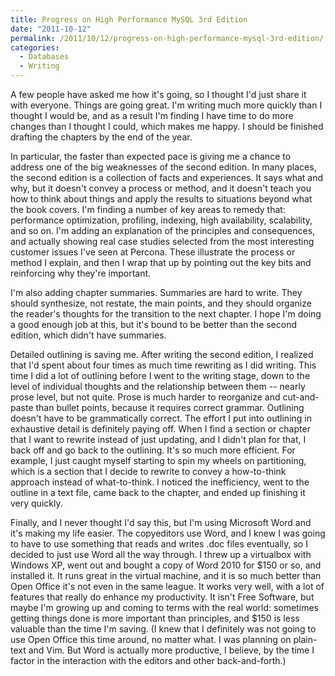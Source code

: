 ```yaml
---
title: Progress on High Performance MySQL 3rd Edition
date: "2011-10-12"
permalink: /2011/10/12/progress-on-high-performance-mysql-3rd-edition/
categories:
  - Databases
  - Writing
---
```

A few people have asked me how it's going, so I thought I'd just share it with everyone. Things are going great. I'm writing much more quickly than I thought I would be, and as a result I'm finding I have time to do more changes than I thought I could, which makes me happy. I should be finished drafting the chapters by the end of the year.

In particular, the faster than expected pace is giving me a chance to address one of the big weaknesses of the second edition. In many places, the second edition is a collection of facts and experiences. It says what and why, but it doesn't convey a process or method, and it doesn't teach you how to think about things and apply the results to situations beyond what the book covers. I'm finding a number of key areas to remedy that: performance optimization, profiling, indexing, high availability, scalability, and so on. I'm adding an explanation of the principles and consequences, and actually showing real case studies selected from the most interesting customer issues I've seen at Percona. These illustrate the process or method I explain, and then I wrap that up by pointing out the key bits and reinforcing why they're important.

I'm also adding chapter summaries. Summaries are hard to write. They should synthesize, not restate, the main points, and they should organize the reader's thoughts for the transition to the next chapter. I hope I'm doing a good enough job at this, but it's bound to be better than the second edition, which didn't have summaries.

Detailed outlining is saving me. After writing the second edition, I realized that I'd spent about four times as much time rewriting as I did writing. This time I did a lot of outlining before I went to the writing stage, down to the level of individual thoughts and the relationship between them -- nearly prose level, but not quite. Prose is much harder to reorganize and cut-and-paste than bullet points, because it requires correct grammar. Outlining doesn't have to be grammatically correct. The effort I put into outlining in exhaustive detail is definitely paying off. When I find a section or chapter that I want to rewrite instead of just updating, and I didn't plan for that, I back off and go back to the outlining. It's so much more efficient. For example, I just caught myself starting to spin my wheels on partitioning, which is a section that I decide to rewrite to convey a how-to-think approach instead of what-to-think. I noticed the inefficiency, went to the outline in a text file, came back to the chapter, and ended up finishing it very quickly.

Finally, and I never thought I'd say this, but I'm using Microsoft Word and it's making my life easier. The copyeditors use Word, and I knew I was going to have to use something that reads and writes .doc files eventually, so I decided to just use Word all the way through. I threw up a virtualbox with Windows XP, went out and bought a copy of Word 2010 for $150 or so, and installed it. It runs great in the virtual machine, and it is so much better than Open Office it's not even in the same league. It works very well, with a lot of features that really do enhance my productivity. It isn't Free Software, but maybe I'm growing up and coming to terms with the real world: sometimes getting things done is more important than principles, and $150 is less valuable than the time I'm saving. (I knew that I definitely was not going to use Open Office this time around, no matter what. I was planning on plain-text and Vim. But Word is actually more productive, I believe, by the time I factor in the interaction with the editors and other back-and-forth.)
